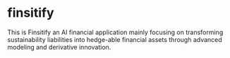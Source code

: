 # finsitify
This is Finsitify an AI financial application mainly focusing on transforming sustainability liabilities into hedge-able financial assets through advanced modeling and derivative innovation.
